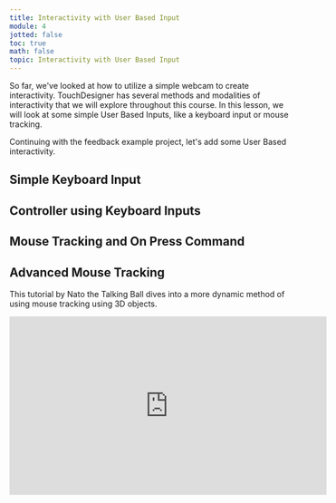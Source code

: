 ```yaml
---
title: Interactivity with User Based Input
module: 4
jotted: false
toc: true
math: false
topic: Interactivity with User Based Input
---
```


So far, we've looked at how to utilize a simple webcam to create interactivity.  TouchDesigner has several methods and modalities of interactivity that we will explore throughout this course.  In this lesson, we will look at some simple User Based Inputs, like a keyboard input or mouse tracking. 

Continuing with the feedback example project, let's add some User Based interactivity.


## Simple Keyboard Input




## Controller using Keyboard Inputs

## Mouse Tracking and On Press Command

## Advanced Mouse Tracking

This tutorial by Nato the Talking Ball dives into a more dynamic method of using mouse tracking using 3D objects. 

<div class="embed-responsive embed-responsive-16by9"><iframe width="560" height="315" src="https://www.youtube.com/embed/SJZIMGg-thY" title="YouTube video player" frameborder="0" allow="accelerometer; autoplay; clipboard-write; encrypted-media; gyroscope; picture-in-picture" allowfullscreen></iframe></div>
